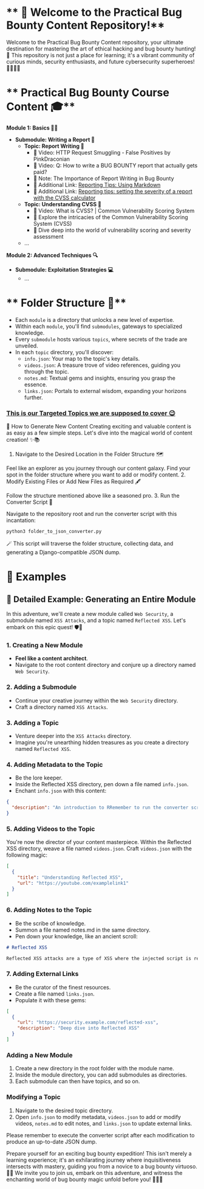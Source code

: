 # ** 🚀 Welcome to the Practical Bug Bounty Content Repository!**

Welcome to the Practical Bug Bounty Content repository, your ultimate destination for mastering the art of ethical hacking and bug bounty hunting! 🎉 This repository is not just a place for learning; it's a vibrant community of curious minds, security enthusiasts, and future cybersecurity superheroes! 🦸‍♂️🦸‍♀️

# ** Practical Bug Bounty Course Content 🎓**

**Module 1: Basics 🕵️‍♂️**
- **Submodule: Writing a Report 📝**
  - **Topic: Report Writing 📑**
    - 🎥 Video: HTTP Request Smuggling - False Positives by PinkDraconian
    - 🎥 Video: Q: How to write a BUG BOUNTY report that actually gets paid?
    - 📌 Note: The Importance of Report Writing in Bug Bounty
    - 🔗 Additional Link: [Reporting Tips: Using Markdown](https://www.zerocopter.com/blog-en/reporting-tips-using-markdown-to-make-your-report-look-better)
    - 🔗 Additional Link: [Reporting tips: setting the severity of a report with the CVSS calculator](https://www.zerocopter.com/blog-en/reporting-tips-setting-the-severity-of-a-report-with-the-cvss-calculator)
  - **Topic: Understanding CVSS 🎯**
    - 🎥 Video: What is CVSS? | Common Vulnerability Scoring System
    - 📝 Explore the intricacies of the Common Vulnerability Scoring System (CVSS)
    - 🧠 Dive deep into the world of vulnerability scoring and severity assessment
  - ...

**Module 2: Advanced Techniques 🔍**
- **Submodule: Exploitation Strategies 💻**
  - ...

# ** Folder Structure 📂**

- Each `module` is a directory that unlocks a new level of expertise.
- Within each `module`, you'll find `submodules`, gateways to specialized knowledge.
- Every `submodule` hosts various `topics`, where secrets of the trade are unveiled.
- In each `topic` directory, you'll discover:
  - `info.json`: Your map to the topic's key details.
  - `videos.json`: A treasure trove of video references, guiding you through the topic.
  - `notes.md`: Textual gems and insights, ensuring you grasp the essence.
  - `links.json`: Portals to external wisdom, expanding your horizons further.


### [This is our Targeted Topics we are supposed to cover 😉](https://github.com/krishanthan4/practical-bug-bounty-content/blob/main/course-topics.md)

🌟 How to Generate New Content
Creating exciting and valuable content is as easy as a few simple steps. Let's dive into the magical world of content creation! ✨📚

1. Navigate to the Desired Location in the Folder Structure 🗺️

Feel like an explorer as you journey through our content galaxy.
Find your spot in the folder structure where you want to add or modify content.
2. Modify Existing Files or Add New Files as Required 🖋️

Follow the structure mentioned above like a seasoned pro.
3. Run the Converter Script 🚀

Navigate to the repository root and run the converter script with this incantation:
```python
python3 folder_to_json_converter.py
```

🪄 This script will traverse the folder structure, collecting data, and generating a Django-compatible JSON dump.

# 🌠 Examples
## 🚀 Detailed Example: Generating an Entire Module

In this adventure, we'll create a new module called `Web Security`, a submodule named `XSS Attacks`, and a topic named `Reflected XSS`. Let's embark on this epic quest! 🛡️🎯

### 1. Creating a New Module

- **Feel like a content architect**.
- Navigate to the root content directory and conjure up a directory named `Web Security`.

### 2. Adding a Submodule

- Continue your creative journey within the `Web Security` directory.
- Craft a directory named `XSS Attacks`.

### 3. Adding a Topic

- Venture deeper into the `XSS Attacks` directory.
- Imagine you're unearthing hidden treasures as you create a directory named `Reflected XSS`.

### 4. Adding Metadata to the Topic

- Be the lore keeper.
- Inside the Reflected XSS directory, pen down a file named `info.json`.
- Enchant `info.json` with this content:
```json
{
  "description": "An introduction to RRemember to run the converter script after making changes to generate an updated JSON dump.eflected XSS attacks."
}
```

### 5. Adding Videos to the Topic

You're now the director of your content masterpiece.
Within the Reflected XSS directory, weave a file named `videos.json`.
Craft `videos.json` with the following magic:
```json
[
  {
    "title": "Understanding Reflected XSS",
    "url": "https://youtube.com/examplelink1"
  }
]
```

### 6. Adding Notes to the Topic

- Be the scribe of knowledge.
- Summon a file named notes.md in the same directory.
- Pen down your knowledge, like an ancient scroll:

```md
# Reflected XSS

Reflected XSS attacks are a type of XSS where the injected script is reflected off a web server.
```
### 7. Adding External Links

- Be the curator of the finest resources.
- Create a file named `links.json`.
- Populate it with these gems:

```json
[
  {
    "url": "https://security.example.com/reflected-xss",
    "description": "Deep dive into Reflected XSS"
  }
]
```

### Adding a New Module

1. Create a new directory in the root folder with the module name.
2. Inside the module directory, you can add submodules as directories.
3. Each submodule can then have topics, and so on.

### Modifying a Topic

1. Navigate to the desired topic directory.
2. Open `info.json` to modify metadata, `videos.json` to add or modify videos, `notes.md` to edit notes, and `links.json` to update external links.

Please remember to execute the converter script after each modification to produce an up-to-date JSON dump.

Prepare yourself for an exciting bug bounty expedition! This isn't merely a learning experience; it's an exhilarating journey where inquisitiveness intersects with mastery, guiding you from a novice to a bug bounty virtuoso. 🎩✨ We invite you to join us, embark on this adventure, and witness the enchanting world of bug bounty magic unfold before you! 🌟🔐✨
